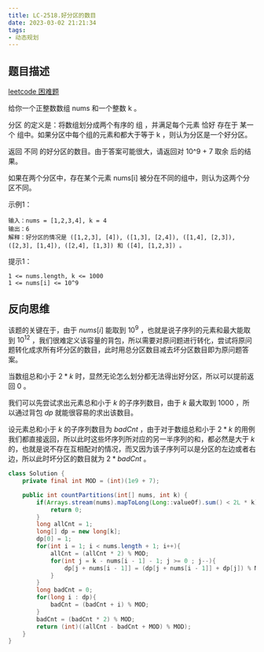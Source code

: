 ```yaml
---
title: LC-2518.好分区的数目
date: 2023-03-02 21:21:34
tags:
- 动态规划
---
```


## 题目描述
[leetcode 困难题](https://leetcode.cn/problems/number-of-great-partitions/)

给你一个正整数数组 nums 和一个整数 k 。

分区 的定义是：将数组划分成两个有序的 组 ，并满足每个元素 恰好 存在于 某一个 组中。如果分区中每个组的元素和都大于等于 k ，则认为分区是一个好分区。

返回 不同 的好分区的数目。由于答案可能很大，请返回对 10^9 + 7 取余 后的结果。

如果在两个分区中，存在某个元素 nums[i] 被分在不同的组中，则认为这两个分区不同。

示例1：
```
输入：nums = [1,2,3,4], k = 4
输出：6
解释：好分区的情况是 ([1,2,3], [4]), ([1,3], [2,4]), ([1,4], [2,3]), ([2,3], [1,4]), ([2,4], [1,3]) 和 ([4], [1,2,3]) 。
```

提示1：
```
1 <= nums.length, k <= 1000
1 <= nums[i] <= 10^9
```

## 反向思维

该题的关键在于，由于 $nums[i]$ 能取到 $10^9$ ，也就是说子序列的元素和最大能取到 $10^{12}$ ，我们很难定义该容量的背包，所以需要对原问题进行转化，尝试将原问题转化成求所有坏分区的数目，此时用总分区数目减去坏分区数目即为原问题答案。

当数组总和小于 $2*k$ 时，显然无论怎么划分都无法得出好分区，所以可以提前返回 $0$ 。

我们可以先尝试求出元素总和小于 $k$ 的子序列数目，由于 $k$ 最大取到 $1000$ ，所以通过背包 $dp$ 就能很容易的求出该数目。

设元素总和小于 $k$ 的子序列数目为 $badCnt$ ，由于对于数组总和小于 $2*k$ 的用例我们都直接返回，所以此时这些坏序列所对应的另一半序列的和，都必然是大于 $k$ 的，也就是说不存在互相配对的情况，而又因为该子序列可以是分区的左边或者右边，所以此时坏分区的数目就为 $2 * badCnt$ 。 

```Java
class Solution {
    private final int MOD = (int)(1e9 + 7);

    public int countPartitions(int[] nums, int k) {
        if(Arrays.stream(nums).mapToLong(Long::valueOf).sum() < 2L * k){
            return 0;
        }
        long allCnt = 1;
        long[] dp = new long[k];
        dp[0] = 1;
        for(int i = 1; i < nums.length + 1; i++){
            allCnt = (allCnt * 2) % MOD;
            for(int j = k - nums[i - 1] - 1; j >= 0 ; j--){
                dp[j + nums[i - 1]] = (dp[j + nums[i - 1]] + dp[j]) % MOD;
            }
        }
        long badCnt = 0;
        for(long i : dp){
            badCnt = (badCnt + i) % MOD;
        }
        badCnt = (badCnt * 2) % MOD;
        return (int)((allCnt - badCnt + MOD) % MOD);
    }
}
```